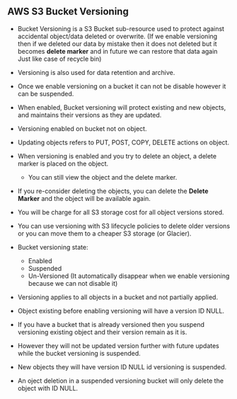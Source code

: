 ## AWS S3 Bucket Versioning ##

- Bucket Versioning is a S3 Bucket sub-resource used to protect against accidental object/data deleted or overwrite.
(If we enable versioning then if we deleted our data by mistake then it does not deleted but it becomes **delete marker** and in future we can restore that data again Just like case of recycle bin)

- Versioning is also used for data retention and archive.

- Once we enable versioning on a bucket it can not be disable however it can be suspended.

- When enabled, Bucket versioning will protect existing and new objects, and maintains their versions as they are updated.

- Versioning enabled on bucket not on object.

- Updating objects refers to PUT, POST, COPY, DELETE actions on object.

- When versioning is enabled and you try to delete an object, a delete marker is placed on the object.
  - You can still view the object and the delete marker.

- If you re-consider deleting the objects, you can delete the **Delete Marker** and the object will be available again.

- You will be charge for all S3 storage cost for all object versions stored.

- You can use versioning with S3 lifecycle policies to delete older versions or you can move them to a cheaper S3 storage (or Glacier).

- Bucket versioning state:
  - Enabled
  - Suspended
  - Un-Versioned (It automatically disappear when we enable versioning because we can not disable it)

- Versioning applies to all objects in a bucket and not partially applied.

- Object existing before enabling versioning will have a version ID NULL.

- If you have a bucket that is already versioned then you suspend versioning existing object and their version remain as it is.

- However they will not be updated version further with future updates while the bucket versioning is suspended.

- New objects they will have version ID NULL id versioning is suspended.

- An oject deletion in a suspended versioning bucket will only delete the object with ID NULL.























